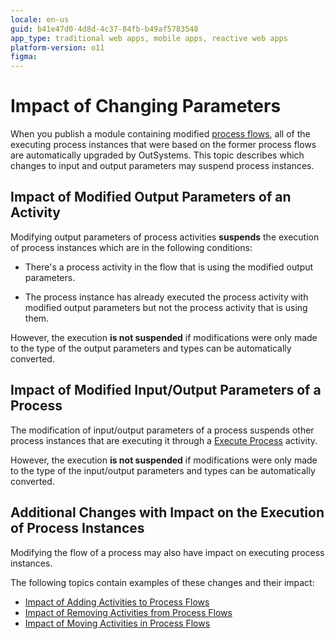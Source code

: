 ```yaml
---
locale: en-us
guid: b41e47d0-4d8d-4c37-84fb-b49af5783548
app_type: traditional web apps, mobile apps, reactive web apps
platform-version: o11
figma:
---
```


# Impact of Changing Parameters

When you publish a module containing modified [process flows](../process-flow/process-flow-editor.md), all of the executing process instances that were based on the former process flows are automatically upgraded by OutSystems. This topic describes which changes to input and output parameters may suspend process instances.


## Impact of Modified Output Parameters of an Activity

Modifying output parameters of process activities **suspends** the execution of process instances which are in the following conditions:

* There's a process activity in the flow that is using the modified output parameters.

* The process instance has already executed the process activity with modified output parameters but not the process activity that is using them.

However, the execution **is not suspended** if modifications were only made to the type of the output parameters and types can be automatically converted.


## Impact of Modified Input/Output Parameters of a Process

The modification of input/output parameters of a process suspends other process instances that are executing it through a [Execute Process](<../../../ref/lang/auto/class-execute-process.md>) activity.

However, the execution **is not suspended** if modifications were only made to the type of the input/output parameters and types can be automatically converted.


## Additional Changes with Impact on the Execution of Process Instances

Modifying the flow of a process may also have impact on executing process instances.

The following topics contain examples of these changes and their impact:

* [Impact of Adding Activities to Process Flows](impact-add-activities.md)
* [Impact of Removing Activities from Process Flows](impact-delete-activities.md)
* [Impact of Moving Activities in Process Flows](impact-move-activities.md)
